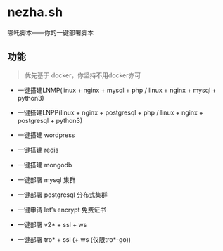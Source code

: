 # nezha.sh

哪吒脚本——你的一键部署脚本

## 功能

> 优先基于 docker，你坚持不用docker亦可

+ 一键搭建LNMP(linux + nginx + mysql + php / linux + nginx + mysql + python3)

+ 一键搭建LNPP(linux + nginx + postgresql + php / linux + nginx + postgresql + python3)

+ 一键搭建 wordpress

+ 一键搭建 redis

+ 一键搭建 mongodb

+ 一键部署 mysql 集群

+ 一键部署 postgresql 分布式集群

+ 一键申请 let’s encrypt 免费证书

+ 一键部署 v2* + ssl + ws

+ 一键部署 tro* + ssl (+ ws (仅限tro*-go))
